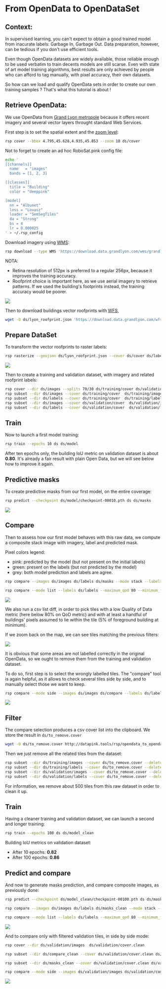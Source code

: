 # From OpenData to OpenDataSet


Context:
-------

In supervised learning, you can't expect to obtain a good trained model from inacurate labels: Garbage In, Garbage Out. Data preparation, however, can be tedious if you don't use efficient tools. 

Even though OpenData datasets are widely available, those reliable enough to be used verbatim to train decents models are still scarse. Even with state of art model training algorithms, best results are only achieved by people who can afford to tag manually, with pixel accuracy, their own datasets.

So how can we load and qualify OpenData sets in order to create our own training samples ? That's what this tutorial is about !




Retrieve OpenData:
------------------

We use OpenData from <a href="https://rdata-grandlyon.readthedocs.io/en/latest/">Grand Lyon metropole</a> because it offers recent imagery and several vector layers throught standard Web Services.



First step is to set the spatial extent and the <a href="https://wiki.openstreetmap.org/wiki/Zoom_levels">zoom level</a>:

```bash
rsp cover --bbox 4.795,45.628,4.935,45.853 --zoom 18 ds/cover
```

Not to forget to create an ad hoc RoboSat.pink config file:
```bash
echo '
[[channels]]
  name   = "images"
  bands = [1, 2, 3]

[[classes]]
  title = "Building"
  color = "deeppink"

[model]
  nn = "Albunet"
  loss = "Lovasz"
  loader = "SemSegTiles"
  da = "Strong"
  bs = 4
  lr = 0.000025
' > ~/.rsp_config
```

Download imagery using <a href="https://www.opengeospatial.org/standards/wms">WMS</a>:

```bash
rsp download --type WMS 'https://download.data.grandlyon.com/wms/grandlyon?SERVICE=WMS&REQUEST=GetMap&VERSION=1.3.0&LAYERS=Ortho2015_vue_ensemble_16cm_CC46&WIDTH=512&HEIGHT=512&CRS=EPSG:3857&BBOX={xmin},{ymin},{xmax},{ymax}&FORMAT=image/jpeg' ds/cover ds/images
```

NOTA:
- Retina resolution of 512px is preferred to a regular 256px, because it improves the training accuracy. 
- Roofprint choice is important here, as we use aerial imagery to retrieve patterns. If we used the building's footprints instead, the training accuracy would be poorer.


<a href="http://www.datapink.tools/rsp/opendata_to_opendataset/images/"><img src="img/from_opendata_to_opendataset/images.png" /></a>


Then to download buildings vector roofprints with <a href="https://www.opengeospatial.org/standards/wfs">WFS</a>, 

```bash
wget -O ds/lyon_roofprint.json 'https://download.data.grandlyon.com/wfs/grandlyon?SERVICE=WFS&REQUEST=GetFeature&TYPENAME=ms:fpc_fond_plan_communaut.fpctoit&VERSION=1.1.0&srsName=EPSG:4326&outputFormat=application/json; subtype=geojson'
```


Prepare DataSet
----------------

To transform the vector roofprints to raster labels:

```bash
rsp rasterize --geojson ds/lyon_roofprint.json --cover ds/cover ds/labels
```

<a href="http://www.datapink.tools/rsp/opendata_to_opendataset/labels/"><img src="img/from_opendata_to_opendataset/labels.png" /></a>


Then to create a training and validation dataset, with imagery and related roofprint labels:

```bash
rsp cover --dir ds/images --splits 70/30 ds/training/cover ds/validation/cover
rsp subset --dir ds/images --cover ds/training/cover  ds/training/images
rsp subset --dir ds/labels --cover ds/training/cover  ds/training/labels
rsp subset --dir ds/images --cover ds/validation/cover  ds/validation/images
rsp subset --dir ds/labels --cover ds/validation/cover  ds/validation/labels
```


Train
-----

Now to launch a first model training:

```bash
rsp train --epochs 10 ds ds/model
```

After ten epochs only, the building IoU metric on validation dataset is about **0.80**. 
It's already a fair result with plain Open Data, but we will see below how to improve it again.




Predictive masks
----------------

To create predictive masks from our first model, on the entire coverage:

```bash
rsp predict --checkpoint ds/model/checkpoint-00010.pth ds ds/masks
```

<a href="http://www.datapink.tools/rsp/opendata_to_opendataset/masks/"><img src="img/from_opendata_to_opendataset/masks.png" /></a>


Compare
-------

Then to assess how our first model behaves with this raw data, we compute a composite stack image with imagery, label and predicted mask.

Pixel colors legend:
 - pink: predicted by the model (but not present on the initial labels)
 - green: present on the labels (but not predicted by the model)
 - grey: both model prediction and labels are agree.




```bash
rsp compare --images ds/images ds/labels ds/masks --mode stack --labels ds/labels --masks ds/masks ds/compare

rsp compare --mode list --labels ds/labels --maximum_qod 80 --minimum_fg 5 --masks ds/masks --geojson ds/compare/tiles.json
```

<a href="http://www.datapink.tools/rsp/opendata_to_opendataset/compare/"><img src="img/from_opendata_to_opendataset/compare.png" /></a>

We also run a csv list diff, in order to pick tiles with a low Quality of Data metric (here below 80% on QoD metric) and with at least a handful of buildings' pixels assumed to lie within the tile (5% of foreground building at minimum).

If we zoom back on the map, we can see tiles matching the previous filters:

<a href="http://www.datapink.tools/rsp/opendata_to_opendataset/compare/"><img src="img/from_opendata_to_opendataset/compare_zoom_out.png" /></a>


It is obvious that some areas are not labelled correctly in the original OpenData, so we ought to remove them from the training and validation dataset.

To do so, first step is to select the wrongly labelled tiles. The "compare" tool is again helpful,
as it allows to check several tiles side by side, and to manually select those we want to keep.

```bash
rsp compare --mode side --images ds/images ds/compare --labels ds/labels --maximum_qod 80 --minimum_fg 5 --masks ds/masks  ds/compare_side
```

<a href="http://www.datapink.tools/rsp/opendata_to_opendataset/compare_side/"><img src="img/from_opendata_to_opendataset/compare_side.png" /></a>




Filter
------

The compare selection produces a csv cover list into the clipboard.
We store the result in `ds/to_remove.cover`
```bash
wget -O ds/to_remove.cover http://datapink.tools/rsp/opendata_to_opendataset/to_remove.cover
```

Then we just remove all the related tiles from the dataset:
```bash
rsp subset --dir ds/training/images --cover ds/to_remove.cover --delete > /dev/null
rsp subset --dir ds/training/labels --cover ds/to_remove.cover --delete > /dev/null
rsp subset --dir ds/validation/images --cover ds/to_remove.cover --delete > /dev/null
rsp subset --dir ds/validation/labels --cover ds/to_remove.cover --delete > /dev/null
```

For information, we remove about 500 tiles from this raw dataset in order to clean it up.


Train 
-----

Having a cleaner training and validation dataset, we can launch a second and longer training:

```bash
rsp train --epochs 100 ds ds/model_clean
```

Building IoU metrics on validation dataset:
 - After 10  epochs: **0.82** 
 - After 100 epochs: **0.86**
 
 

Predict and compare
-------------------

And now to generate masks prediction, and compare composite images, as previously done:

```bash
rsp predict --checkpoint ds/model_clean/checkpoint-00100.pth ds ds/masks_clean

rsp compare --images ds/images ds/labels ds/masks_clean --mode stack --labels ds/labels --masks ds/masks_clean ds/compare_clean

rsp compare --mode list --labels ds/labels --maximum_qod 80 --minimum_fg 5 --masks ds/masks_clean --geojson ds/compare_clean/tiles.json
```

<a href="http://www.datapink.tools/rsp/opendata_to_opendataset/compare_clean/"><img src="img/from_opendata_to_opendataset/compare_clean.png" /></a>


And to compare only with filtered validation tiles, in side by side mode:

```bash
rsp cover --dir ds/validation/images  ds/validation/cover.clean

rsp subset --dir ds/compare_clean --cover ds/validation/cover.clean ds/validation/compare_clean

rsp subset --dir ds/masks_clean --cover ds/validation/cover.clean ds/validation/masks_clean

rsp compare --mode side --images ds/validation/images ds/validation/compare_clean --labels ds/validation/labels --masks ds/validation/masks_clean ds/validation/compare_side_clean
```

<a href="http://www.datapink.tools/rsp/opendata_to_opendataset/compare_side_clean/"><img src="img/from_opendata_to_opendataset/compare_side_clean.png" /></a>
